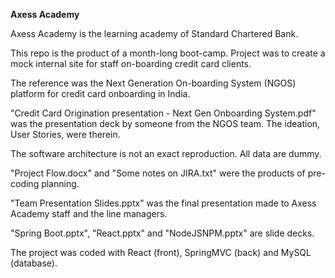 <strong>Axess Academy</strong>

<p>Axess Academy is the learning academy of Standard Chartered Bank.</p>

<p> This repo is the product of a month-long boot-camp. Project was to create a mock internal site for staff on-boarding credit card clients.</p>

<p> The reference was the Next Generation On-boarding System (NGOS) platform for credit card onboarding in India.</p>
<p> "Credit Card Origination presentation - Next Gen Onboarding System.pdf" was the presentation deck by someone from the NGOS team. The ideation, User Stories, were therein.</p>
<p> The software architecture is not an exact reproduction. All data are dummy.</p>

<p> "Project Flow.docx" and "Some notes on JIRA.txt" were the products of pre-coding planning.</p>
  
<p> "Team Presentation Slides.pptx" was the final presentation made to Axess Academy staff and the line managers. </p>

<p>"Spring Boot.pptx", "React.pptx" and "NodeJSNPM.pptx" are slide decks.</p>

<p> The project was coded with React (front), SpringMVC (back) and MySQL (database).</p>
